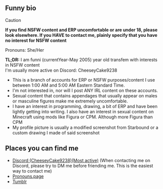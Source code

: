 ## Funny bio
> [!CAUTION] 
> **If you find NSFW content and ERP uncomfortable or are under 18, please look elsewhere. If you HAVE to contact me, plainly specify that you have no interest for NSFW content**


Pronouns: She/Her

**TL;DR:** I am funni (currentYear-May 2005) year old transfem with interests in NSFW content<br>
I'm usually more active on Discord: CheeseyCake9238



* This is a branch of accounts for ERP or NSFW purposes/content I use between 1:00 AM and 5:00 AM Eastern Standard Time. 
* I'm not interested in, nor will I post ANY IRL content on these accounts.
* Sexual content that contains appendages that usually appear on males or masculine figures make me extremely uncomfortable.
* I have an interest in programming, drawing, a bit of ERP and have been lightly getting into writing. I also have an interest in sexual content on Minecraft using mods like Figura or CPM. Although more Figura than CPM
* My profile picture is usually a modified screenshot from Starbound or a custom drawing I made of said screenshot

## Places you can find me
* [Discord (CheeseyCake9238)(Most active)](https://discordapp.com/users/950673801153249303) 
(When contacting me on Discord, please try to DM me before friending me. This is the easiest way to contact me)<br>
* [Pronouns.page](https://en.pronouns.page/@cheeseycake923)<br>
* [Tumblr](https://cheeseycake92.tumblr.com/)<br>
